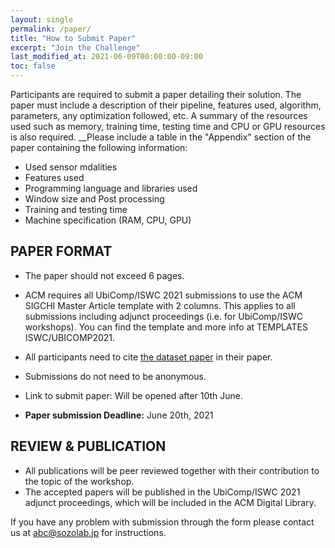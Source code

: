 ```yaml
---
layout: single
permalink: /paper/
title: "How to Submit Paper"
excerpt: "Join the Challenge"
last_modified_at: 2021-06-09T00:00:00-09:00
toc: false
---
```


Participants are required to submit a paper detailing their solution. The paper must include a description of their pipeline, features used, algorithm, parameters, any optimization followed, etc. A summary of the resources used such as memory, training time, testing time and CPU or GPU resources is also required.
__Please include a table in the "Appendix" section of the paper containing the following information:
- Used sensor mdalities
- Features used
- Programming language and libraries used
- Window size and Post processing
- Training and testing time
- Machine specification (RAM, CPU, GPU)


## PAPER FORMAT
- The paper should not exceed 6 pages.
- ACM requires all UbiComp/ISWC 2021 submissions to use the ACM SIGCHI Master Article template with 2 columns. This applies to all submissions including adjunct proceedings (i.e. for UbiComp/ISWC workshops). You can find the template and more info at TEMPLATES ISWC/UBICOMP2021.
- All participants need to cite [the dataset paper](https://dl.acm.org/doi/abs/10.1145/3351244) in their paper. 
- Submissions do not need to be anonymous.
- Link to submit paper: Will be opened after 10th June.

- __Paper submission Deadline:__ June 20th, 2021

## REVIEW & PUBLICATION
- All publications will be peer reviewed together with their contribution to the topic of the workshop.
- The accepted papers will be published in the UbiComp/ISWC 2021 adjunct proceedings, which will be included in the ACM Digital Library.

If you have any problem with submission through the form please contact us at
abc@sozolab.jp for instructions.


